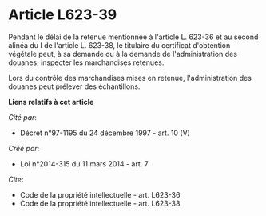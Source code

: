 # Article L623-39

Pendant le délai de la retenue mentionnée à l'article L. 623-36 et au second alinéa du I de l'article L. 623-38, le titulaire
du certificat d'obtention végétale peut, à sa demande ou à la demande de l'administration des douanes, inspecter les
marchandises retenues. 

Lors du contrôle des marchandises mises en retenue, l'administration des douanes peut prélever des échantillons.

**Liens relatifs à cet article**

_Cité par_:

  - Décret n°97-1195 du 24 décembre 1997 - art. 10 (V)

_Créé par_:

  - Loi n°2014-315 du 11 mars 2014 - art. 7

_Cite_:

  - Code de la propriété intellectuelle - art. L623-36
  - Code de la propriété intellectuelle - art. L623-38
